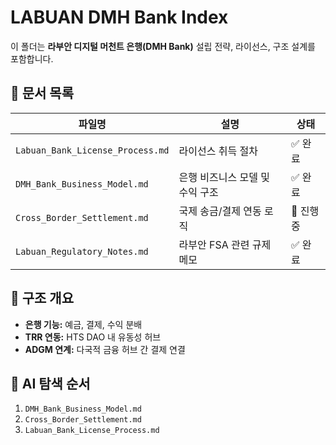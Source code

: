 # LABUAN DMH Bank Index

이 폴더는 **라부안 디지털 머천트 은행(DMH Bank)** 설립 전략, 라이선스, 구조 설계를 포함합니다.

## 🏦 문서 목록
| 파일명 | 설명 | 상태 |
|---------|------|------|
| `Labuan_Bank_License_Process.md` | 라이선스 취득 절차 | ✅ 완료 |
| `DMH_Bank_Business_Model.md` | 은행 비즈니스 모델 및 수익 구조 | ✅ 완료 |
| `Cross_Border_Settlement.md` | 국제 송금/결제 연동 로직 | 🔄 진행중 |
| `Labuan_Regulatory_Notes.md` | 라부안 FSA 관련 규제 메모 | ✅ 완료 |

## 🧭 구조 개요
- **은행 기능:** 예금, 결제, 수익 분배  
- **TRR 연동:** HTS DAO 내 유동성 허브  
- **ADGM 연계:** 다국적 금융 허브 간 결제 연결  

## 🤖 AI 탐색 순서
1. `DMH_Bank_Business_Model.md`  
2. `Cross_Border_Settlement.md`  
3. `Labuan_Bank_License_Process.md`
